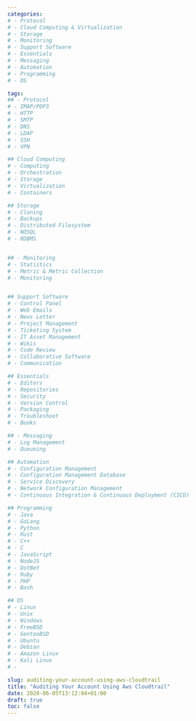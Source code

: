 ```yaml
---
categories:
# - Protocol
# - Cloud Computing & Virtualization
# - Storage
# - Monitoring
# - Support Software
# - Essentials
# - Messaging 
# - Automation
# - Programming
# - OS

tags:
## - Protocol
# - IMAP/POP3
# - HTTP
# - SMTP
# - DNS
# - LDAP
# - SSH
# - VPN

## Cloud Computing 
# - Computing
# - Orchestration
# - Storage
# - Virtualization
# - Containers

## Storage
# - Cloning
# - Backups
# - Distributed Filesystem
# - NOSQL
# - RDBMS


## - Monitoring
# - Statistics
# - Metric & Metric Collection
# - Monitoring 


## Support Software
# - Control Panel
# - Web Emails
# - News Letter
# - Project Management
# - Ticketing System
# - IT Asset Management
# - Wikis
# - Code Review
# - Collaborative Software
# - Communication

## Essentials
# - Editors
# - Repositories
# - Security
# - Version Control
# - Packaging
# - Troubleshoot
# - Books

## - Messaging 
# - Log Management
# - Queueing

## Automation
# - Configuration Management
# - Configuration Management Database
# - Service Discovery
# - Network Configuration Management
# - Continuous Integration & Continuous Deployment (CICD)

## Programming
# - Java
# - GoLang
# - Python
# - Rust
# - C++
# - C
# - JavaScript
# - NodeJS
# - DotNet
# - Ruby
# - PHP
# - Bash

## OS
# - Linux
# - Unix
# - Windows
# - FreeBSD
# - GentooBSD
# - Ubuntu
# - Debian
# - Amazon Linux
# - Kali Linux
# - 

slug: auditing-your-account-using-aws-cloudtrail
title: "Auditing Your Account Using Aws Cloudtrail"
date: 2020-06-05T13:12:04+01:00
draft: true
toc: false
---
```


